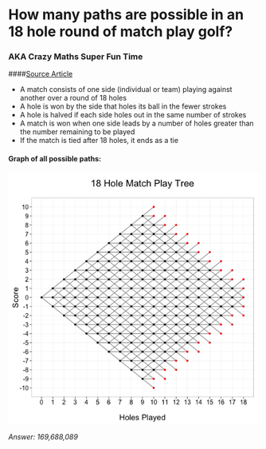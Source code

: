 # How many paths are possible in an 18 hole round of match play golf?
### AKA Crazy Maths Super Fun Time

####[Source Article](http://toddwschneider.com/posts/how-many-paths-are-possible-in-an-18-hole-round-of-match-play-golf/)

- A match consists of one side (individual or team) playing against another over a round of 18 holes
- A hole is won by the side that holes its ball in the fewer strokes
- A hole is halved if each side holes out in the same number of strokes
- A match is won when one side leads by a number of holes greater than the number remaining to be played
- If the match is tied after 18 holes, it ends as a tie

#### Graph of all possible paths:

![Alt text](sweetbabyjesus.png "Optional title")

*Answer: 169,688,089*